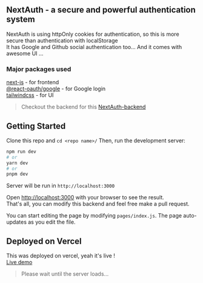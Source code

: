 ## NextAuth - a secure and powerful authentication system
NextAuth is using httpOnly cookies for authentication, so this is more secure than authentication with localStorage <br />
It has Google and Github social authentication too... And it comes with awesome UI ...

### Major packages used
[next-js](https://nextjs.org/) - for frontend <br />
[@react-oauth/google](https://www.npmjs.com/package/@react-oauth/google) - for Google login <br />
[tailwindcss](https://tailwindcss.com/) - for UI <br />

> Checkout the backend for this [NextAuth-backend](https://github.com/suneethsunx/NextAuth-backend)

## Getting Started
Clone this repo and `cd <repo name>/`
Then, run the development server:

```bash
npm run dev
# or
yarn dev
# or
pnpm dev
```
Server will be run in `http://localhost:3000` <br />

Open [http://localhost:3000](http://localhost:3000) with your browser to see the result. <br />
That's all, you can modify this backend and feel free make a pull request.

You can start editing the page by modifying `pages/index.js`. The page auto-updates as you edit the file.

## Deployed on Vercel
This was deployed on vercel, yeah it's live ! <br />
[Live demo](https://nextauth-dj.vercel.app) <br />
> Please wait until the server loads...
